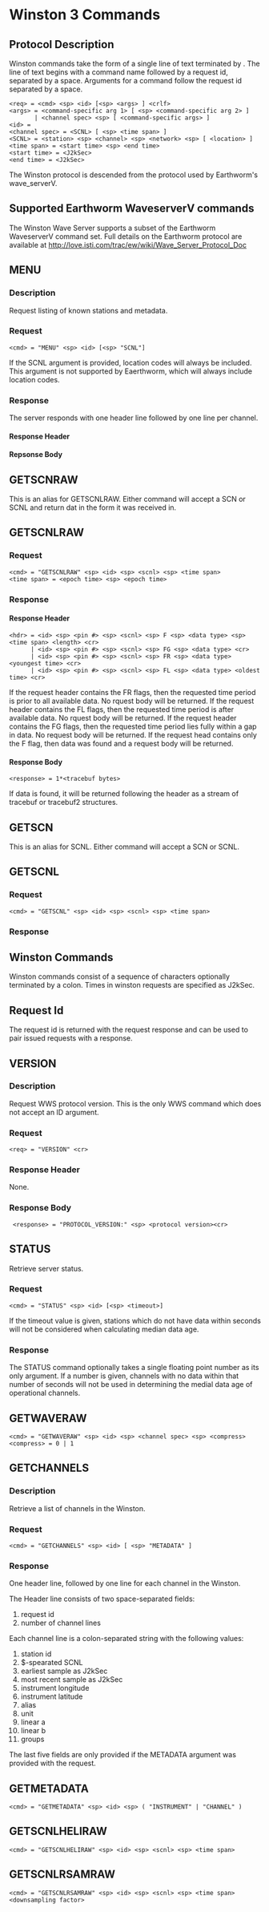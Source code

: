 # Winston 3 Commands

## Protocol Description
Winston commands take the form of a single line of text terminated by <CRLF>. The line of text begins with a command name followed by a request id, separated by a space. Arguments for a command follow the request id separated by a space. 

	<req> = <cmd> <sp> <id> [<sp> <args> ] <crlf>
	<args> = <command-specific arg 1> [ <sp> <command-specific arg 2> ]
	       | <channel spec> <sp> [ <command-specific args> ]
	<id> = 
	<channel spec> = <SCNL> [ <sp> <time span> ]
	<SCNL> = <station> <sp> <channel> <sp> <network> <sp> [ <location> ]
	<time span> = <start time> <sp> <end time>
	<start time> = <J2kSec>
	<end time> = <J2kSec>

The Winston protocol is descended from the protocol used by Earthworm's wave_serverV.

## Supported Earthworm WaveserverV commands

The Winston Wave Server supports a subset of the Earthworm WaveserverV command set. Full details on the Earthworm protocol are available at http://love.isti.com/trac/ew/wiki/Wave_Server_Protocol_Doc

## MENU
### Description
Request listing of known stations and metadata.

### Request
    <cmd> = "MENU" <sp> <id> [<sp> "SCNL"]

If the SCNL argument is provided, location codes will always be included. This argument is not supported by Eaerthworm, which will always include location codes.

### Response
The server responds with one header line followed by one line per channel. 

#### Response Header

#### Repsonse Body

## GETSCNRAW
This is an alias for GETSCNLRAW. Either command will accept a SCN or SCNL and return dat in the form it was received in.


## GETSCNLRAW
### Request
    <cmd> = "GETSCNLRAW" <sp> <id> <sp> <scnl> <sp> <time span>
    <time span> = <epoch time> <sp> <epoch time>

### Response
#### Response Header
    <hdr> = <id> <sp> <pin #> <sp> <scnl> <sp> F <sp> <data type> <sp> <time span> <length> <cr>
          | <id> <sp> <pin #> <sp> <scnl> <sp> FG <sp> <data type> <cr>
          | <id> <sp> <pin #> <sp> <scnl> <sp> FR <sp> <data type> <youngest time> <cr>
          | <id> <sp> <pin #> <sp> <scnl> <sp> FL <sp> <data type> <oldest time> <cr>

If the request header contains the FR flags, then the requested time period is prior to all available data. No rquest body will be returned.
If the request header contains the FL flags, then the requested time period is after available data. No rquest body will be returned.
If the request header contains the FG flags, then the requested time period lies fully within a gap in data. No request body will be returned.
If the request head contains only the F flag, then data was found and a request body will be returned.

#### Response Body

    <response> = 1*<tracebuf bytes>

If data is found, it will be returned following the header as a stream of tracebuf or tracebuf2 structures. 

## GETSCN
This is an alias for SCNL. Either command will accept a SCN or SCNL.

## GETSCNL

### Request
    <cmd> = "GETSCNL" <sp> <id> <sp> <scnl> <sp> <time span>

### Response

## Winston Commands
Winston commands consist of a sequence of characters optionally terminated by a colon. Times in winston requests are specified as J2kSec. 
  
## Request Id
The request id is returned with the request response and can be used to pair issued requests with a response.

## VERSION
### Description
Request WWS protocol version. This is the only WWS command which does not accept an ID argument.

### Request
    <req> = "VERSION" <cr>
    
### Response Header
None.

### Response Body
     <response> = "PROTOCOL_VERSION:" <sp> <protocol version><cr>


## STATUS
Retrieve server status.

### Request
    <cmd> = "STATUS" <sp> <id> [<sp> <timeout>]

If the timeout value is given, stations which do not have data within <timeout> seconds will not be considered when calculating median data age.

### Response

The STATUS command optionally takes a single floating point number as its only argument. If a number is given, channels with no data within that number of seconds will not be used in determining the medial data age of operational channels.

## GETWAVERAW
    <cmd> = "GETWAVERAW" <sp> <id> <sp> <channel spec> <sp> <compress>
    <compress> = 0 | 1

## GETCHANNELS  
### Description
Retrieve a list of channels in the Winston.
	
### Request
    <cmd> = "GETCHANNELS" <sp> <id> [ <sp> "METADATA" ]

### Response
One header line, followed by one line for each channel in the Winston. 

The Header line consists of two space-separated fields:
1. request id
1. number of channel lines

Each channel line is a colon-separated string with the following values:
1. station id
1. $-spearated SCNL
1. earliest sample as J2kSec
1. most recent sample as J2kSec
1. instrument longitude
1. instrument latitude
1. alias
1. unit
1. linear a
1. linear b
1. groups 

The last five fields are only provided if the METADATA argument was provided with the request.

## GETMETADATA
    <cmd> = "GETMETADATA" <sp> <id> <sp> ( "INSTRUMENT" | "CHANNEL" )

## GETSCNLHELIRAW
    <cmd> = "GETSCNLHELIRAW" <sp> <id> <sp> <scnl> <sp> <time span>

## GETSCNLRSAMRAW
    <cmd> = "GETSCNLRSAMRAW" <sp> <id> <sp> <scnl> <sp> <time span> <downsampling factor>
